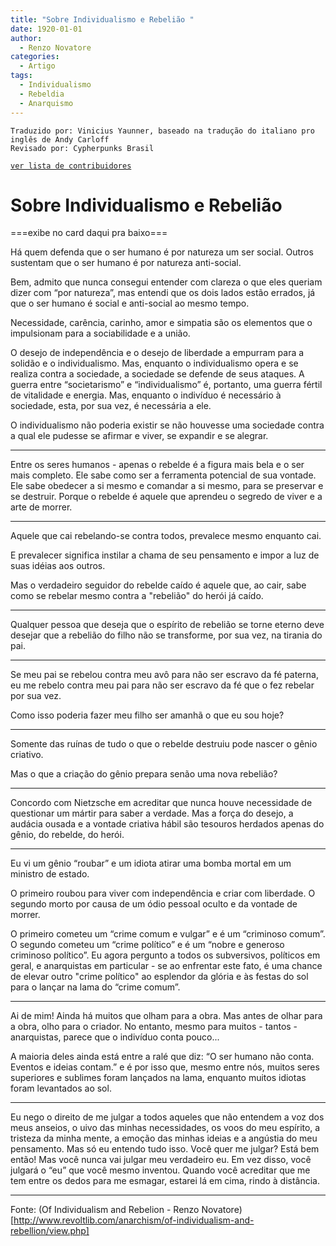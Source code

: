 ```yaml
---
title: "Sobre Individualismo e Rebelião "
date: 1920-01-01
author:
  - Renzo Novatore
categories:
  - Artigo
tags:
  - Individualismo
  - Rebeldia
  - Anarquismo
---
```


```
Traduzido por: Vinicius Yaunner, baseado na tradução do italiano pro inglês de Andy Carloff
Revisado por: Cypherpunks Brasil
```
[```ver lista de contribuidores```](/about/#contribuidores)


# Sobre Individualismo e Rebelião

===exibe no card daqui pra baixo===

Há quem defenda que o ser humano é por natureza um ser social. Outros sustentam que o ser humano é por natureza anti-social.

Bem, admito que nunca consegui entender com clareza o que eles queriam dizer com “por natureza”, mas entendi que os dois lados estão errados, já que o ser humano é social e anti-social ao mesmo tempo.

Necessidade, carência, carinho, amor e simpatia são os elementos que o impulsionam para a sociabilidade e a união.

O desejo de independência e o desejo de liberdade a empurram para a solidão e o individualismo. Mas, enquanto o individualismo opera e se realiza contra a sociedade, a sociedade se defende de seus ataques. A guerra entre “societarismo” e “individualismo” é, portanto, uma guerra fértil de vitalidade e energia. Mas, enquanto o indivíduo é necessário à sociedade, esta, por sua vez, é necessária a ele.

O individualismo não poderia existir se não houvesse uma sociedade contra a qual ele pudesse se afirmar e viver, se expandir e se alegrar.

---

Entre os seres humanos - apenas o rebelde é a figura mais bela e o ser mais completo. Ele sabe como ser a ferramenta potencial de sua vontade. Ele sabe obedecer a si mesmo e comandar a si mesmo, para se preservar e se destruir. Porque o rebelde é aquele que aprendeu o segredo de viver e a arte de morrer.

---

Aquele que cai rebelando-se contra todos, prevalece mesmo enquanto cai.

E prevalecer significa instilar a chama de seu pensamento e impor a luz de suas idéias aos outros.

Mas o verdadeiro seguidor do rebelde caído é aquele que, ao cair, sabe como se rebelar mesmo contra a "rebelião" do herói já caído.

---

Qualquer pessoa que deseja que o espírito de rebelião se torne eterno deve desejar que a rebelião do filho não se transforme, por sua vez, na tirania do pai.

---

Se meu pai se rebelou contra meu avô para não ser escravo da fé paterna, eu me rebelo contra meu pai para não ser escravo da fé que o fez rebelar por sua vez.

Como isso poderia fazer meu filho ser amanhã o que eu sou hoje?

---

Somente das ruínas de tudo o que o rebelde destruiu pode nascer o gênio criativo.

Mas o que a criação do gênio prepara senão uma nova rebelião?

---

Concordo com Nietzsche em acreditar que nunca houve necessidade de questionar um mártir para saber a verdade. Mas a força do desejo, a audácia ousada e a vontade criativa hábil são tesouros herdados apenas do gênio, do rebelde, do herói.

---

Eu vi um gênio “roubar” e um idiota atirar uma bomba mortal em um ministro de estado.

O primeiro roubou para viver com independência e criar com liberdade. O segundo morto por causa de um ódio pessoal oculto e da vontade de morrer.

O primeiro cometeu um “crime comum e vulgar” e é um “criminoso comum”. O segundo cometeu um “crime político” e é um “nobre e generoso criminoso político”. Eu agora pergunto a todos os subversivos, políticos em geral, e anarquistas em particular - se ao enfrentar este fato, é uma chance de elevar outro "crime político" ao esplendor da glória e às festas do sol para o lançar na lama do “crime comum”.

---

Ai de mim! Ainda há muitos que olham para a obra. Mas antes de olhar para a obra, olho para o criador. No entanto, mesmo para muitos - tantos - anarquistas, parece que o indivíduo conta pouco...

A maioria deles ainda está entre a ralé que diz: “O ser humano não conta. Eventos e ideias contam.” e é por isso que, mesmo entre nós, muitos seres superiores e sublimes foram lançados na lama, enquanto muitos idiotas foram levantados ao sol.

---

Eu nego o direito de me julgar a todos aqueles que não entendem a voz dos meus anseios, o uivo das minhas necessidades, os voos do meu espírito, a tristeza da minha mente, a emoção das minhas ideias e a angústia do meu pensamento. Mas só eu entendo tudo isso. Você quer me julgar? Está bem então! Mas você nunca vai julgar meu verdadeiro eu. Em vez disso, você julgará o “eu” que você mesmo inventou. Quando você acreditar que me tem entre os dedos para me esmagar, estarei lá em cima, rindo à distância.

---
Fonte: (Of Individualism and Rebelion - Renzo Novatore)[http://www.revoltlib.com/anarchism/of-individualism-and-rebellion/view.php]
